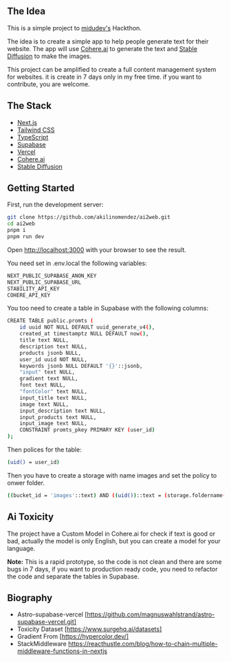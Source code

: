 ## The Idea

This is a simple project to [midudev's](https://github.com/midudev/midu-cohere-hackathon) Hackthon.

The idea is to create a simple app to help people generate text for their website. The app will use [Cohere.ai](https://cohere.ai/) to generate the text and [Stable Diffusion](https://stability.ai/) to make the images.

This project can be amplified to create a full content management system for websites. it is create in 7 days only in my free time. if you want to contribute, you are welcome.

## The Stack

- [Next.js](https://nextjs.org/)
- [Tailwind CSS](https://tailwindcss.com/)
- [TypeScript](https://www.typescriptlang.org/)
- [Supabase](https://supabase.io/)
- [Vercel](https://vercel.com/)
- [Cohere.ai](https://cohere.ai/)
- [Stable Diffusion](https://stability.ai/)

## Getting Started

First, run the development server:

```bash
git clone https://github.com/akilinomendez/ai2web.git
cd ai2web
pnpm i
pnpm run dev
```

Open [http://localhost:3000](http://localhost:3000) with your browser to see the result.

You need set in .env.local the following variables:

```bash
NEXT_PUBLIC_SUPABASE_ANON_KEY
NEXT_PUBLIC_SUPABASE_URL
STABILITY_API_KEY
COHERE_API_KEY
```

You too need to create a table in Supabase with the following columns:

```bash
CREATE TABLE public.promts (
	id uuid NOT NULL DEFAULT uuid_generate_v4(),
	created_at timestamptz NULL DEFAULT now(),
	title text NULL,
	description text NULL,
	products jsonb NULL,
	user_id uuid NOT NULL,
	keywords jsonb NULL DEFAULT '{}'::jsonb,
	"input" text NULL,
	gradient text NULL,
	font text NULL,
	"fontColor" text NULL,
	input_title text NULL,
	image text NULL,
	input_description text NULL,
	input_products text NULL,
	input_image text NULL,
	CONSTRAINT promts_pkey PRIMARY KEY (user_id)
);
```

Then polices for the table:

```bash
(uid() = user_id)
```

Then you have to create a storage with name images and set the policy to onwer folder.

```bash
((bucket_id = 'images'::text) AND ((uid())::text = (storage.foldername(name))[1]))

```

## Ai Toxicity

The project have a Custom Model in Cohere.ai for check if text is good or bad, actually the model is only English, but you can create a model for your language.

**Note:** This is a rapid prototype, so the code is not clean and there are some bugs in 7 days, if you want to production ready code, you need to refactor the code and separate the tables in Supabase.

## Biography

- Astro-supabase-vercel [https://github.com/magnuswahlstrand/astro-supabase-vercel.git]
- Toxicity Dataset [https://www.surgehq.ai/datasets]
- Gradient From [https://hypercolor.dev/]
- StackMiddleware https://reacthustle.com/blog/how-to-chain-multiple-middleware-functions-in-nextjs
